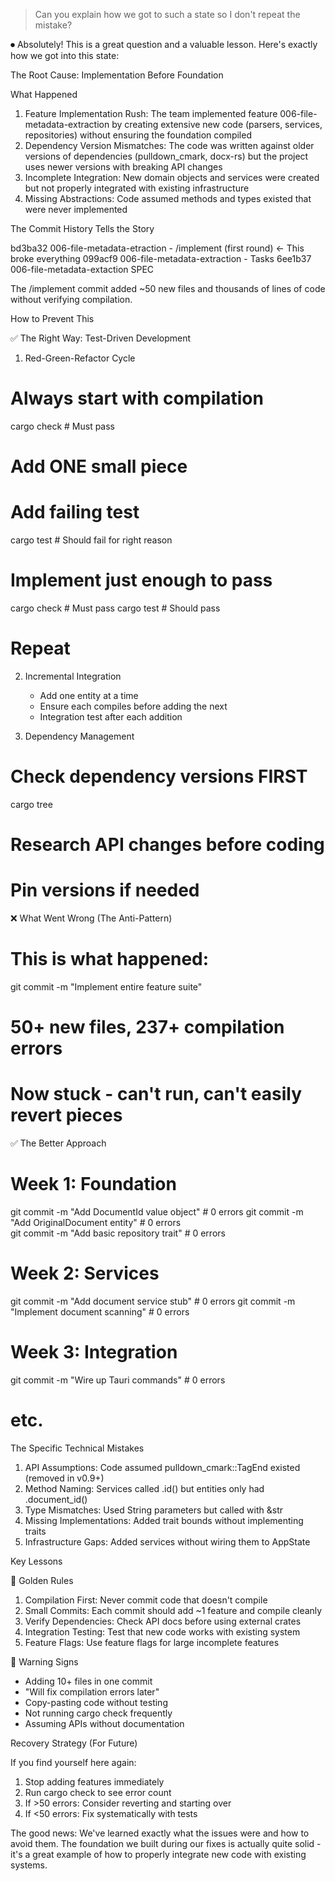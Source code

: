 > Can you explain how we got to such a state so I don't repeat the mistake?

⏺ Absolutely! This is a great question and a valuable lesson. Here's exactly how we got into this state:

The Root Cause: Implementation Before Foundation

What Happened

1. Feature Implementation Rush: The team implemented feature 006-file-metadata-extraction by creating extensive new code (parsers, services,
   repositories) without ensuring the foundation compiled
2. Dependency Version Mismatches: The code was written against older versions of dependencies (pulldown_cmark, docx-rs) but the project uses
   newer versions with breaking API changes
3. Incomplete Integration: New domain objects and services were created but not properly integrated with existing infrastructure
4. Missing Abstractions: Code assumed methods and types existed that were never implemented

The Commit History Tells the Story

bd3ba32 006-file-metadata-etraction - /implement (first round) ← This broke everything
099acf9 006-file-metadata-extraction - Tasks
6ee1b37 006-file-metadata-extaction SPEC

The /implement commit added ~50 new files and thousands of lines of code without verifying compilation.

How to Prevent This

✅ The Right Way: Test-Driven Development

1. Red-Green-Refactor Cycle

# Always start with compilation

cargo check # Must pass

# Add ONE small piece

# Add failing test

cargo test # Should fail for right reason

# Implement just enough to pass

cargo check # Must pass
cargo test # Should pass

# Repeat

2. Incremental Integration

   - Add one entity at a time
   - Ensure each compiles before adding the next
   - Integration test after each addition

3. Dependency Management

# Check dependency versions FIRST

cargo tree

# Research API changes before coding

# Pin versions if needed

❌ What Went Wrong (The Anti-Pattern)

# This is what happened:

git commit -m "Implement entire feature suite"

# 50+ new files, 237+ compilation errors

# Now stuck - can't run, can't easily revert pieces

✅ The Better Approach

# Week 1: Foundation

git commit -m "Add DocumentId value object" # 0 errors
git commit -m "Add OriginalDocument entity" # 0 errors  
 git commit -m "Add basic repository trait" # 0 errors

# Week 2: Services

git commit -m "Add document service stub" # 0 errors
git commit -m "Implement document scanning" # 0 errors

# Week 3: Integration

git commit -m "Wire up Tauri commands" # 0 errors

# etc.

The Specific Technical Mistakes

1. API Assumptions: Code assumed pulldown_cmark::TagEnd existed (removed in v0.9+)
2. Method Naming: Services called .id() but entities only had .document_id()
3. Type Mismatches: Used String parameters but called with &str
4. Missing Implementations: Added trait bounds without implementing traits
5. Infrastructure Gaps: Added services without wiring them to AppState

Key Lessons

🎯 Golden Rules

1. Compilation First: Never commit code that doesn't compile
2. Small Commits: Each commit should add ~1 feature and compile cleanly
3. Verify Dependencies: Check API docs before using external crates
4. Integration Testing: Test that new code works with existing system
5. Feature Flags: Use feature flags for large incomplete features

🚨 Warning Signs

- Adding 10+ files in one commit
- "Will fix compilation errors later"
- Copy-pasting code without testing
- Not running cargo check frequently
- Assuming APIs without documentation

Recovery Strategy (For Future)

If you find yourself here again:

1. Stop adding features immediately
2. Run cargo check to see error count
3. If >50 errors: Consider reverting and starting over
4. If <50 errors: Fix systematically with tests

The good news: We've learned exactly what the issues were and how to avoid them. The foundation we built during our fixes is actually quite
solid - it's a great example of how to properly integrate new code with existing systems.
